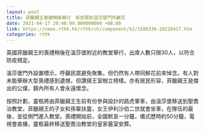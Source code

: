 ```yaml
---
layout: post
title: 菲臘親王喪禮稍後舉行　有民眾到溫莎堡門外獻花
date: 2021-04-17 20:48:09.000000000 +08:00
link: https://news.rthk.hk/rthk/ch/component/k2/1586336-20210417.htm
categories: rthk
---
```


英國菲臘親王的喪禮稍後在溫莎堡附近的教堂舉行，出席人數只限30人，以符合防疫規定。

溫莎堡門外設置標示，呼籲民眾避免聚集，但仍然有人帶同鮮花前來悼念。有人對未能舉辦大型喪禮感到遺憾，但讚揚王室樹立榜樣。亦有居民形容，菲臘親王是傑出的公僕，鎮內所有人會永遠懷念。

按照計劃，靈柩將由菲臘親王生前有份參與設計的路虎軍車，由溫莎堡移送到聖喬治教堂，菲臘親王的子女和孫輩扶靈，女王伊利沙伯二世就會坐車，在隊伍的最後，並從側門進入教堂。喪禮開始前，全國默哀一分鐘，儀式歷時約50分鐘，電視會直播，靈柩最終移送聖喬治教堂的皇家墓室安葬。
